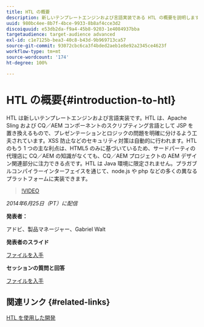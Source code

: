 ```yaml
---
title: HTL の概要
description: 新しいテンプレートエンジンおよび言語実装である HTL の概要を説明します。HTL は、Apache Sling および CQ／AEM コンポーネントのスクリプティング言語として JSP を置き換えるもので、プレゼンテーションとロジックの問題を明確に分けるよう工夫されています。
uuid: 980bc4ee-8b7f-4bce-9933-8b8af4cce3d2
discoiquuid: e53db2da-f9a4-45b8-9203-1e4084937bba
targetaudience: target-audience advanced
exl-id: c1e7125b-bea3-40c8-b43d-9b969713ca57
source-git-commit: 93072cbc6ca3f4bded2aeb1e8e92a2345ce4623f
workflow-type: tm+mt
source-wordcount: '174'
ht-degree: 100%

---
```


# HTL の概要{#introduction-to-htl}

HTL は新しいテンプレートエンジンおよび言語実装です。HTL は、Apache Sling および CQ／AEM コンポーネントのスクリプティング言語として JSP を置き換えるもので、プレゼンテーションとロジックの問題を明確に分けるよう工夫されています。XSS 防止などのセキュリティ対策は自動的に行われます。HTL のもう 1 つの主な利点は、HTML5 のみに基づいているため、サードパーティの代理店に CQ／AEM の知識がなくても、CQ／AEM プロジェクトの AEM デザイン関連部分に注力できる点です。HTL は Java 環境に限定されません。プラガブルコンパイラーインターフェイスを通じて、node.js や php などの多くの異なるプラットフォームに実装できます。

>[!VIDEO](https://video.tv.adobe.com/v/19504/?quality=9)

*2014年6月25日（PT）に配信*

**発表者：**

アドビ、製品マネージャー、Gabriel Walt

**発表者のスライド**

[ファイルを入手](assets/sightly-component-development.pdf)

**セッションの質問と回答**

[ファイルを入手](assets/introduction-to-sightly-q-as.pdf)

## 関連リンク {#related-links}

[HTL を使用した開発](https://docs.adobe.com/docs/en/htl/overview.html?wcmmode=disabled)

<!--
[Get back to the Overview](https://helpx.adobe.com/experience-manager/kt/eseminars/gems/aem-index.html)
-->
